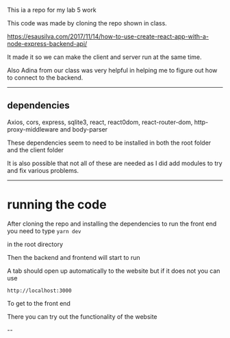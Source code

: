 This ia a repo for my lab 5 work

This code was made by cloning the repo shown in class.

https://esausilva.com/2017/11/14/how-to-use-create-react-app-with-a-node-express-backend-api/

It made it so we can make the client and server run at the same time.

Also Adina from our class was very helpful in helping me to figure out how to connect to the backend.

---


## dependencies
Axios, cors, express, sqlite3, react, react0dom, react-router-dom, http-proxy-middleware and body-parser

These dependencies seem to need to be installed in both the root folder and the client folder 

It is also possible that not all of these are needed as I did add modules to try and fix various problems.

---

# running the code

After cloning the repo and installing the dependencies to run the front end you need to type
` yarn dev `

in the root directory

Then the backend and frontend will start to run

A tab should open up automatically to the website but if it does not you can use

` http://localhost:3000  ` 

To get to the front end

There you can try out the functionality of the website

--
